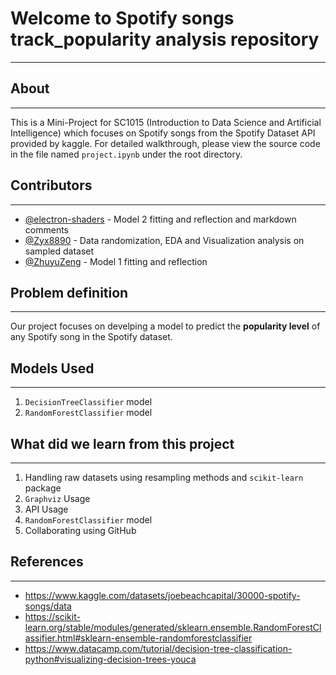 # Welcome to Spotify songs track_popularity analysis repository
---

## About
---
This is a Mini-Project for SC1015 (Introduction to Data Science and Artificial Intelligence) which focuses on Spotify songs from the Spotify Dataset API provided by kaggle. For detailed walkthrough, please view the source code in the file named `project.ipynb` under the root directory.

## Contributors
---
- [@electron-shaders](https://github.com/electron-shaders) - Model 2 fitting and reflection and markdown comments
- [@Zyx8890](https://github.com/Zyx8890) - Data randomization, EDA and Visualization analysis on sampled dataset
- [@ZhuyuZeng](https://github.com/ZhuyuZeng) - Model 1 fitting and reflection


## Problem definition
---
Our project focuses on develping a model to predict the **popularity level** of any Spotify song in the Spotify dataset.

## Models Used
---
1. `DecisionTreeClassifier` model
2. `RandomForestClassifier` model

## What did we learn from this project
---
1. Handling raw datasets using resampling methods and `scikit-learn` package
2. `Graphviz` Usage
3. API Usage
4. `RandomForestClassifier` model
5. Collaborating using GitHub

## References
---
- https://www.kaggle.com/datasets/joebeachcapital/30000-spotify-songs/data
- https://scikit-learn.org/stable/modules/generated/sklearn.ensemble.RandomForestClassifier.html#sklearn-ensemble-randomforestclassifier
- https://www.datacamp.com/tutorial/decision-tree-classification-python#visualizing-decision-trees-youca
